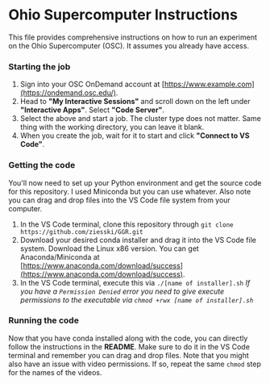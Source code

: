 # Ohio Supercomputer Instructions
This file provides comprehensive instructions on how to run an experiment on the Ohio Supercomputer (OSC). It assumes you already have access.

### Starting the job
1. Sign into your OSC OnDemand account at [https://www.example.com](https://ondemand.osc.edu/).
2. Head to **"My Interactive Sessions"** and scroll down on the left under **"Interactive Apps"**. Select **"Code Server"**.
3. Select the above and start a job. The cluster type does not matter. Same thing with the working directory, you can leave it blank.
4. When you create the job, wait for it to start and click **"Connect to VS Code"**.

### Getting the code
You'll now need to set up your Python environment and get the source code for this repository. I used Miniconda but you can use whatever. Also note you can drag and drop files into the VS Code file system from your computer.
1. In the VS Code terminal, clone this repository through `git clone https://github.com/ziesski/GGR.git`
2. Download your desired conda installer and drag it into the VS Code file system. Download the Linux x86 version. You can get Anaconda/Miniconda at [https://www.anaconda.com/download/success](https://www.anaconda.com/download/success).
3. In the VS Code terminal, execute this via `./[name of installer].sh` *If you have a `Permission Denied` error you need to give execute permissions to the executable via `chmod +rwx [name of installer].sh`*

### Running the code
Now that you have conda installed along with the code, you can directly follow the instructions in the **README**. Make sure to do it in the VS Code terminal and remember you can drag and drop files. Note that you might also have an issue with video permissions. If so, repeat the same `chmod` step for the names of the videos.

